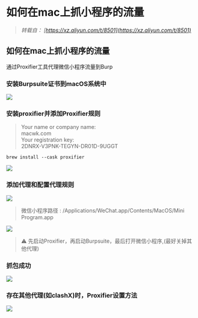 ﻿# 如何在mac上抓小程序的流量


<!--more-->

> *转载自： [https://xz.aliyun.com/t/8501](https://xz.aliyun.com/t/8501)*

## 如何在mac上抓小程序的流量

通过Proxifier工具代理微信小程序流量到Burp

### 安装Burpsuite证书到macOS系统中

![](https://www.bysec.cn/OSS/img/如何在mac上抓小程序的流量/1.png)

### 安装proxifier并添加Proxifier规则

> Your name or company name:  
> macwk.com  
> Your registration key:  
> 2DNRX-V3PNK-TEGYN-DR01D-9UGGT

```
brew install --cask proxifier
```

![](https://www.bysec.cn/OSS/img/如何在mac上抓小程序的流量/2.png)

### 添加代理和配置代理规则

![](https://www.bysec.cn/OSS/img/如何在mac上抓小程序的流量/3.png)

> 微信小程序路径 : /Applications/WeChat.app/Contents/MacOS/Mini Program.app

![](https://www.bysec.cn/OSS/img/如何在mac上抓小程序的流量/4.png)

> ⚠️ 先启动Proxifier，再启动Burpsuite，最后打开微信小程序,(最好关掉其他代理)

### 抓包成功

![](https://www.bysec.cn/OSS/img/如何在mac上抓小程序的流量/5.png)

### 存在其他代理(如clashX)时，Proxifier设置方法

![](https://www.bysec.cn/OSS/img/如何在mac上抓小程序的流量/6.png)


